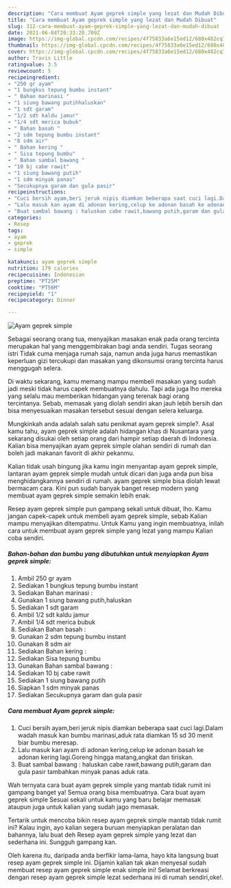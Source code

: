 ```yaml
---
description: "Cara membuat Ayam geprek simple yang lezat dan Mudah Dibuat"
title: "Cara membuat Ayam geprek simple yang lezat dan Mudah Dibuat"
slug: 312-cara-membuat-ayam-geprek-simple-yang-lezat-dan-mudah-dibuat
date: 2021-06-04T20:33:20.709Z
image: https://img-global.cpcdn.com/recipes/4f75833a6e15ed12/680x482cq70/ayam-geprek-simple-foto-resep-utama.jpg
thumbnail: https://img-global.cpcdn.com/recipes/4f75833a6e15ed12/680x482cq70/ayam-geprek-simple-foto-resep-utama.jpg
cover: https://img-global.cpcdn.com/recipes/4f75833a6e15ed12/680x482cq70/ayam-geprek-simple-foto-resep-utama.jpg
author: Travis Little
ratingvalue: 3.5
reviewcount: 5
recipeingredient:
- "250 gr ayam"
- "1 bungkus tepung bumbu instant"
- " Bahan marinasi "
- "1 siung bawang putihhaluskan"
- "1 sdt garam"
- "1/2 sdt kaldu jamur"
- "1/4 sdt merica bubuk"
- " Bahan basah "
- "2 sdm tepung bumbu instant"
- "8 sdm air"
- " Bahan kering "
- " Sisa tepung bumbu"
- " Bahan sambal bawang "
- "10 bj cabe rawit"
- "1 siung bawang putih"
- "1 sdm minyak panas"
- "Secukupnya garam dan gula pasir"
recipeinstructions:
- "Cuci bersih ayam,beri jeruk nipis diamkan beberapa saat cuci lagi.Dalam wadah masuk kan bumbu marinasi,aduk rata diamkan 15 sd 30 menit biar bumbu meresap."
- "Lalu masuk kan ayam di adonan kering,celup ke adonan basah ke adonan kering lagi.Goreng hingga matang,angkat dan tiriskan."
- "Buat sambal bawang : haluskan cabe rawit,bawang putih,garam dan gula pasir tambahkan minyak panas aduk rata."
categories:
- Resep
tags:
- ayam
- geprek
- simple

katakunci: ayam geprek simple 
nutrition: 179 calories
recipecuisine: Indonesian
preptime: "PT25M"
cooktime: "PT56M"
recipeyield: "1"
recipecategory: Dinner

---
```



![Ayam geprek simple](https://img-global.cpcdn.com/recipes/4f75833a6e15ed12/680x482cq70/ayam-geprek-simple-foto-resep-utama.jpg)

Sebagai seorang orang tua, menyajikan masakan enak pada orang tercinta merupakan hal yang menggembirakan bagi anda sendiri. Tugas seorang istri Tidak cuma menjaga rumah saja, namun anda juga harus memastikan keperluan gizi tercukupi dan masakan yang dikonsumsi orang tercinta harus menggugah selera.

Di waktu  sekarang, kamu memang mampu membeli masakan yang sudah jadi meski tidak harus capek membuatnya dahulu. Tapi ada juga lho mereka yang selalu mau memberikan hidangan yang terenak bagi orang tercintanya. Sebab, memasak yang diolah sendiri akan jauh lebih bersih dan bisa menyesuaikan masakan tersebut sesuai dengan selera keluarga. 



Mungkinkah anda adalah salah satu penikmat ayam geprek simple?. Asal kamu tahu, ayam geprek simple adalah hidangan khas di Nusantara yang sekarang disukai oleh setiap orang dari hampir setiap daerah di Indonesia. Kalian bisa menyajikan ayam geprek simple olahan sendiri di rumah dan boleh jadi makanan favorit di akhir pekanmu.

Kalian tidak usah bingung jika kamu ingin menyantap ayam geprek simple, lantaran ayam geprek simple mudah untuk dicari dan juga anda pun bisa menghidangkannya sendiri di rumah. ayam geprek simple bisa diolah lewat bermacam cara. Kini pun sudah banyak banget resep modern yang membuat ayam geprek simple semakin lebih enak.

Resep ayam geprek simple pun gampang sekali untuk dibuat, lho. Kamu jangan capek-capek untuk membeli ayam geprek simple, sebab Kalian mampu menyajikan ditempatmu. Untuk Kamu yang ingin membuatnya, inilah cara untuk membuat ayam geprek simple yang lezat yang mampu Kalian coba sendiri.

<!--inarticleads1-->

##### Bahan-bahan dan bumbu yang dibutuhkan untuk menyiapkan Ayam geprek simple:

1. Ambil 250 gr ayam
1. Sediakan 1 bungkus tepung bumbu instant
1. Sediakan  Bahan marinasi :
1. Gunakan 1 siung bawang putih,haluskan
1. Sediakan 1 sdt garam
1. Ambil 1/2 sdt kaldu jamur
1. Ambil 1/4 sdt merica bubuk
1. Sediakan  Bahan basah :
1. Gunakan 2 sdm tepung bumbu instant
1. Gunakan 8 sdm air
1. Sediakan  Bahan kering :
1. Sediakan  Sisa tepung bumbu
1. Gunakan  Bahan sambal bawang :
1. Sediakan 10 bj cabe rawit
1. Sediakan 1 siung bawang putih
1. Siapkan 1 sdm minyak panas
1. Sediakan Secukupnya garam dan gula pasir




<!--inarticleads2-->

##### Cara membuat Ayam geprek simple:

1. Cuci bersih ayam,beri jeruk nipis diamkan beberapa saat cuci lagi.Dalam wadah masuk kan bumbu marinasi,aduk rata diamkan 15 sd 30 menit biar bumbu meresap.
1. Lalu masuk kan ayam di adonan kering,celup ke adonan basah ke adonan kering lagi.Goreng hingga matang,angkat dan tiriskan.
1. Buat sambal bawang : haluskan cabe rawit,bawang putih,garam dan gula pasir tambahkan minyak panas aduk rata.




Wah ternyata cara buat ayam geprek simple yang mantab tidak rumit ini gampang banget ya! Semua orang bisa membuatnya. Cara buat ayam geprek simple Sesuai sekali untuk kamu yang baru belajar memasak ataupun juga untuk kalian yang sudah jago memasak.

Tertarik untuk mencoba bikin resep ayam geprek simple mantab tidak rumit ini? Kalau ingin, ayo kalian segera buruan menyiapkan peralatan dan bahannya, lalu buat deh Resep ayam geprek simple yang lezat dan sederhana ini. Sungguh gampang kan. 

Oleh karena itu, daripada anda berfikir lama-lama, hayo kita langsung buat resep ayam geprek simple ini. Dijamin kalian tak akan menyesal sudah membuat resep ayam geprek simple enak simple ini! Selamat berkreasi dengan resep ayam geprek simple lezat sederhana ini di rumah sendiri,oke!.

